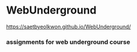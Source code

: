 # WebUnderground

https://saetbyeolkwon.github.io/WebUnderground/

### assignments for web underground course
